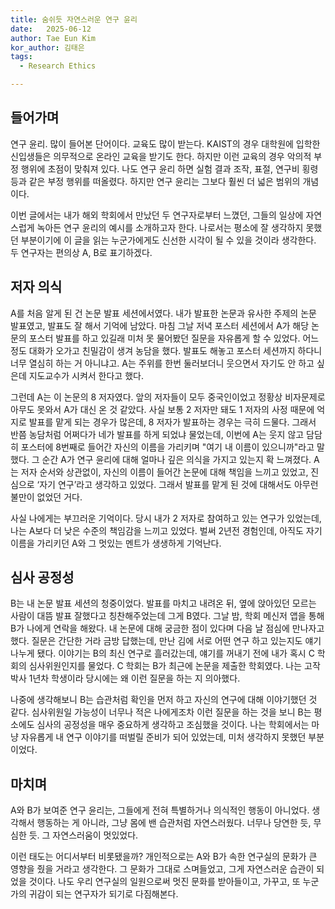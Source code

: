 ```yaml
---
title: 숨쉬듯 자연스러운 연구 윤리
date:   2025-06-12
author: Tae Eun Kim
kor_author: 김태은
tags:
  - Research Ethics

---
```


## 들어가며
연구 윤리. 많이 들어본 단어이다. 교육도 많이 받는다. KAIST의 경우 대학원에 입학한 신입생들은 의무적으로 온라인 교육을 받기도 한다. 하지만 이런 교육의 경우 악의적 부정 행위에 초점이 맞춰져 있다.
나도 연구 윤리 하면 실험 결과 조작, 표절, 연구비 횡령 등과 같은 부정 행위를 떠올렸다. 하지만 연구 윤리는 그보다 훨씬 더 넓은 범위의 개념이다.

이번 글에서는 내가 해외 학회에서 만났던 두 연구자로부터 느꼈던, 그들의 일상에 자연스럽게 녹아든 연구 윤리의 예시를 소개하고자 한다.
나로서는 평소에 잘 생각하지 못했던 부분이기에 이 글을 읽는 누군가에게도 신선한 시각이 될 수 있을 것이라 생각한다.
두 연구자는 편의상 A, B로 표기하겠다.

## 저자 의식
A를 처음 알게 된 건 논문 발표 세션에서였다. 내가 발표한 논문과 유사한 주제의 논문 발표였고, 발표도 잘 해서 기억에 남았다.
마침 그날 저녁 포스터 세션에서 A가 해당 논문의 포스터 발표를 하고 있길래 미처 못 물어봤던 질문을 자유롭게 할 수 있었다.
어느 정도 대화가 오가고 친밀감이 생겨 농담을 했다. 발표도 해놓고 포스터 세션까지 하다니 너무 열심히 하는 거 아니냐고.
A는 주위를 한번 둘러보더니 웃으면서 자기도 안 하고 싶은데 지도교수가 시켜서 한다고 했다.

그런데 A는 이 논문의 8 저자였다. 앞의 저자들이 모두 중국인이었고 정황상 비자문제로 아무도 못와서 A가 대신 온 것 같았다.
사실 보통 2 저자만 돼도 1 저자의 사정 때문에 억지로 발표를 맡게 되는 경우가 많은데, 8 저자가 발표하는 경우는 극히 드물다.
그래서 반쯤 농담처럼 어쩌다가 네가 발표를 하게 되었냐 물었는데, 이번에 A는 웃지 않고 담담히 포스터에 8번째로 들어간 자신의 이름을 가리키며 "여기 내 이름이 있으니까"라고 말했다.
그 순간 A가 연구 윤리에 대해 얼마나 깊은 의식을 가지고 있는지 확 느껴졌다.
A는 저자 순서와 상관없이, 자신의 이름이 들어간 논문에 대해 책임을 느끼고 있었고, 진심으로 ‘자기 연구’라고 생각하고 있었다.
그래서 발표를 맡게 된 것에 대해서도 아무런 불만이 없었던 거다.

사실 나에게는 부끄러운 기억이다. 당시 내가 2 저자로 참여하고 있는 연구가 있었는데, 나는 A보다 더 낮은 수준의 책임감을 느끼고 있었다.
벌써 2년전 경험인데, 아직도 자기 이름을 가리키던 A와 그 멋있는 멘트가 생생하게 기억난다.

## 심사 공정성
B는 내 논문 발표 세션의 청중이었다. 발표를 마치고 내려온 뒤, 옆에 앉아있던 모르는 사람이 대뜸 발표 잘했다고 칭찬해주었는데 그게 B였다.
그날 밤, 학회 메신저 앱을 통해 B가 나에게 연락을 해왔다. 내 논문에 대해 궁금한 점이 있다며 다음 날 점심에 만나자고 했다.
질문은 간단한 거라 금방 답했는데, 만난 김에 서로 어떤 연구 하고 있는지도 얘기 나누게 됐다.
이야기는 B의 최신 연구로 흘러갔는데, 얘기를 꺼내기 전에 내가 혹시 C 학회의 심사위원인지를 물었다. C 학회는 B가 최근에 논문을 제출한 학회였다.
나는 고작 박사 1년차 학생이라 당시에는 왜 이런 질문을 하는 지 의아했다.

나중에 생각해보니 B는 습관처럼 확인을 먼저 하고 자신의 연구에 대해 이야기했던 것 같다.
심사위원일 가능성이 너무나 적은 나에게조차 이런 질문을 하는 것을 보니 B는 평소에도 심사의 공정성을 매우 중요하게 생각하고 조심했을 것이다.
나는 학회에서는 마냥 자유롭게 내 연구 이야기를 떠벌릴 준비가 되어 있었는데, 미처 생각하지 못했던 부분이었다.


## 마치며
A와 B가 보여준 연구 윤리는, 그들에게 전혀 특별하거나 의식적인 행동이 아니었다.
생각해서 행동하는 게 아니라, 그냥 몸에 밴 습관처럼 자연스러웠다. 너무나 당연한 듯, 무심한 듯.
그 자연스러움이 멋있었다.

이런 태도는 어디서부터 비롯됐을까? 개인적으로는 A와 B가 속한 연구실의 문화가 큰 영향을 줬을 거라고 생각한다. 그 문화가 그대로 스며들었고, 그게 자연스러운 습관이 되었을 것이다.
나도 우리 연구실의 일원으로써 멋진 문화를 받아들이고, 가꾸고, 또 누군가의 귀감이 되는 연구자가 되기로 다짐해본다.